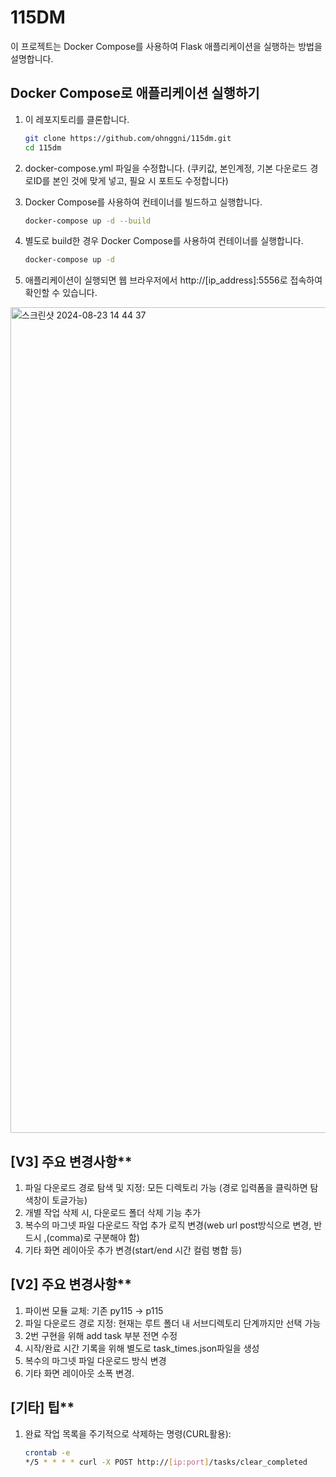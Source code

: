 # 115DM

이 프로젝트는 Docker Compose를 사용하여 Flask 애플리케이션을 실행하는 방법을 설명합니다.

## Docker Compose로 애플리케이션 실행하기

1. 이 레포지토리를 클론합니다.

   ```sh
   git clone https://github.com/ohnggni/115dm.git
   cd 115dm

2. docker-compose.yml 파일을 수정합니다. (쿠키값, 본인계정, 기본 다운로드 경로ID를 본인 것에 맞게 넣고, 필요 시 포트도 수정합니다)
3. Docker Compose를 사용하여 컨테이너를 빌드하고 실행합니다.
   ```sh
   docker-compose up -d --build

4. 별도로 build한 경우 Docker Compose를 사용하여 컨테이너를 실행합니다.
   ```sh
   docker-compose up -d

5. 애플리케이션이 실행되면 웹 브라우저에서 http://[ip_address]:5556로 접속하여 확인할 수 있습니다.
   
<img width="1321" alt="스크린샷 2024-08-23 14 44 37" src="https://github.com/user-attachments/assets/c5cf2bff-3d22-4726-948a-1adab8b35c57">



## [V3] 주요 변경사항**
1) 파일 다운로드 경로 탐색 및 지정: 모든 디렉토리 가능 (경로 입력폼을 클릭하면 탐색창이 토글가능)
2) 개별 작업 삭제 시, 다운로드 폴더 삭제 기능 추가
3) 복수의 마그넷 파일 다운로드 작업 추가 로직 변경(web url post방식으로 변경, 반드시 ,(comma)로 구분해야 함)
4) 기타 화면 레이아웃 추가 변경(start/end 시간 컬럼 병합 등)

## [V2] 주요 변경사항**
1) 파이썬 모듈 교체: 기존 py115 -> p115
2) 파일 다운로드 경로 지정: 현재는 루트 폴더 내 서브디렉토리 단계까지만 선택 가능
3) 2번 구현을 위해 add task 부분 전면 수정
4) 시작/완료 시간 기록을 위해 별도로 task_times.json파일을 생성
5) 복수의 마그넷 파일 다운로드 방식 변경
6) 기타 화면 레이아웃 소폭 변경.

## [기타] 팁**
1) 완료 작업 목록을 주기적으로 삭제하는 명령(CURL활용):
   ```sh
   crontab -e
   */5 * * * * curl -X POST http://[ip:port]/tasks/clear_completed
